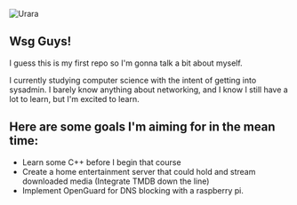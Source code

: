 ![Urara](https://github.com/user-attachments/assets/9a3f94c9-db9a-41be-960b-f45a78fd6db7)

## Wsg Guys!
I guess this is my first repo so I'm gonna talk a bit about myself.

I currently studying computer science with the intent of getting into sysadmin. I barely know anything about networking, and I know I still have a lot to learn, but I'm excited to learn.

## Here are some goals I'm aiming for in the mean time:
- Learn some C++ before I begin that course
- Create a home entertainment server that could hold and stream downloaded media (Integrate TMDB down the line)
- Implement OpenGuard for DNS blocking with a raspberry pi.

<!--
**eagerpep/eagerpep** is a ✨ _special_ ✨ repository because its `README.md` (this file) appears on your GitHub profile.

Here are some ideas to get you started:

- 🔭 I’m currently working on ...
- 🌱 I’m currently learning ...
- 👯 I’m looking to collaborate on ...
- 🤔 I’m looking for help with ...
- 💬 Ask me about ...
- 📫 How to reach me: ...
- 😄 Pronouns: ...
- ⚡ Fun fact: ...
-->
